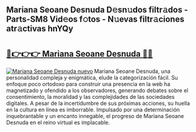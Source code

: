 ## Mariana Seoane Desnuda D𝚎sn𝚞dos filtr𝚊dos - Parts-SM8 Vid𝚎os f𝚘tos - N𝚞evas filtr𝚊ciones atr𝚊ctivas hnYQy

# <h2><a href="http://mb0e19.tromn.icu/?c=Mariana+Seoane+Desnuda">🔗👉👉👉 Mariana Seoane Desnuda 🔗🔗</a></h2>

[![Mariana Seoane Desnuda nuevo](https://i.imgur.com/pEAQMta.gif)](http://mb0e19.tromn.icu/?c=Mariana+Seoane+Desnuda)
Mariana Seoane Desnuda, una personalidad compleja y enigmática, elude la categorización fácil. Su enfoque poco ortodoxo para construir una presencia en la web ha magnetizado y ofendido a los observadores, generando debates sobre el consentimiento, la moralidad y las complejidades de las sociedades digitales. A pesar de la incertidumbre de sus próximas acciones, su huella en la cultura en línea es imborrable. Impulsado por una determinación inquebrantable y un encanto innegable, el progreso de Mariana Seoane Desnuda en el reino virtual es implacable.
